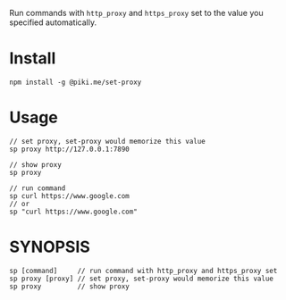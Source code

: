 Run commands with `http_proxy` and `https_proxy` set to the value you specified automatically.

# Install
```
npm install -g @piki.me/set-proxy
```

# Usage
```
// set proxy, set-proxy would memorize this value
sp proxy http://127.0.0.1:7890

// show proxy
sp proxy

// run command
sp curl https://www.google.com
// or
sp "curl https://www.google.com"
```

# SYNOPSIS
```
sp [command]     // run command with http_proxy and https_proxy set
sp proxy [proxy] // set proxy, set-proxy would memorize this value
sp proxy         // show proxy
```